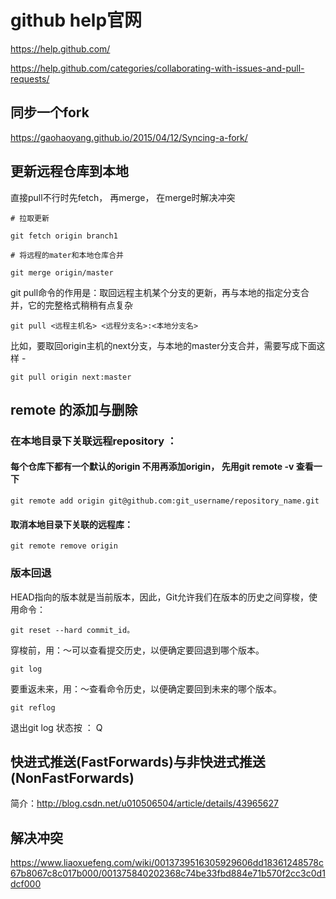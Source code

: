 # github help官网

https://help.github.com/

https://help.github.com/categories/collaborating-with-issues-and-pull-requests/


## 同步一个fork

https://gaohaoyang.github.io/2015/04/12/Syncing-a-fork/


## 更新远程仓库到本地
直接pull不行时先fetch， 再merge， 在merge时解决冲突
```
# 拉取更新

git fetch origin branch1 

# 将远程的mater和本地仓库合并
 
git merge origin/master

```
git pull命令的作用是：取回远程主机某个分支的更新，再与本地的指定分支合并，它的完整格式稍稍有点复杂
```
git pull <远程主机名> <远程分支名>:<本地分支名>
```

比如，要取回origin主机的next分支，与本地的master分支合并，需要写成下面这样 -
```
git pull origin next:master
```

## remote 的添加与删除

### 在本地目录下关联远程repository ：
#### 每个仓库下都有一个默认的origin 不用再添加origin， 先用git remote -v 查看一下
```
git remote add origin git@github.com:git_username/repository_name.git
```
#### 取消本地目录下关联的远程库：
 ```
git remote remove origin

```
### 版本回退

HEAD指向的版本就是当前版本，因此，Git允许我们在版本的历史之间穿梭，使用命令：
```
git reset --hard commit_id。
```
穿梭前，用：～可以查看提交历史，以便确定要回退到哪个版本。
```
git log
```


要重返未来，用：～查看命令历史，以便确定要回到未来的哪个版本。
```
git reflog
```
退出git log 状态按 ： Q



## 快进式推送(FastForwards)与非快进式推送(NonFastForwards)

简介：http://blog.csdn.net/u010506504/article/details/43965627


## 解决冲突

https://www.liaoxuefeng.com/wiki/0013739516305929606dd18361248578c67b8067c8c017b000/001375840202368c74be33fbd884e71b570f2cc3c0d1dcf000

